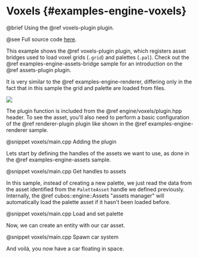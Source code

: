 # Voxels {#examples-engine-voxels}

@brief Using the @ref voxels-plugin plugin.

@see Full source code [here](https://github.com/GameDevTecnico/cubos/tree/main/engine/samples/voxels).

This example shows the @ref voxels-plugin plugin, which registers asset bridges used to load voxel grids (`.grid`) and palettes (`.pal`). Check out the @ref examples-engine-assets-bridge sample for an introduction on the @ref assets-plugin plugin.

It is very similar to the @ref examples-engine-renderer, differing only in the fact that in this sample the grid and palette are loaded from files.

![](voxels/output.png)

The plugin function is included from the @ref engine/voxels/plugin.hpp header.
To see the asset, you'll also need to perform a basic configuration of the @ref renderer-plugin plugin like shown in the @ref examples-engine-renderer sample.

@snippet voxels/main.cpp Adding the plugin

Lets start by defining the handles of the assets we want to use, as done in the @ref examples-engine-assets sample.

@snippet voxels/main.cpp Get handles to assets

In this sample, instead of creating a new palette, we just read the data from the asset identified from the `PaletteAsset` handle we defined previously. Internally, the @ref cubos::engine::Assets "assets manager" will automatically load the palette asset if it hasn't been loaded before.

@snippet voxels/main.cpp Load and set palette

Now, we can create an entity with our car asset. 

@snippet voxels/main.cpp Spawn car system

And voilá, you now have a car floating in space.
